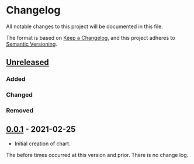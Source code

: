 # Changelog
All notable changes to this project will be documented in this file.

The format is based on [Keep a Changelog](https://keepachangelog.com/en/1.0.0/),
and this project adheres to [Semantic Versioning](https://semver.org/spec/v2.0.0.html).

## [Unreleased]

### Added

### Changed

### Removed

## [0.0.1] - 2021-02-25
- Initial creation of chart.

The before times occurred at this version and prior. There is no change log.

[Unreleased]: https://github.com/dkolb/charts/compare/minecraft-backup-0.0.1...HEAD
[0.0.1]: https://github.com/dkolb/charts/releases/tag/minecraft-backup-0.0.1

